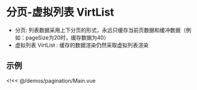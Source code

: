 # 分页-虚拟列表 VirtList

- 分页: 列表数据采用上下分页的形式，永远只缓存当前页数据和缓冲数据（例如：pageSize为20时，缓存数据为40）
- 虚拟列表 VirtList : 缓存的数据渲染仍然采取虚拟列表渲染

## 示例

<!<< @/demos/pagination/Main.vue
